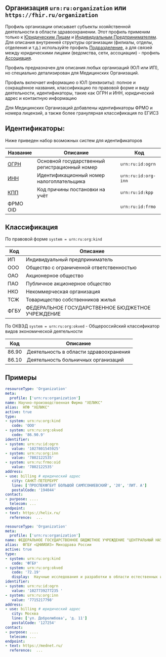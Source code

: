 ## Организация `urn:ru:organization` или `https://fhir.ru/organization`

Профиль организации описывает субъекты хозяйственной деятельности в области здравоохранении. 
Этот профиль применим только к  [Юридическим Лицам](http://www.consultant.ru/document/cons_doc_LAW_5142/68642eb1daeec13480d8f283f27bc14b42b929df/) 
и [Индивидуальным Предпринимателям](). Для описания внутренней структуры организации (филиалы, отделы, отделения и т.д.) используйте профиль [Подразделение](),
а для связей между юридическими лицами (ведомства, сети, ассоциации) - профиль [Ассоциация]().

Профиль  предназначен для описания любых организаций (ЮЛ или ИП), но специально детализирован для Медицинских Организаций.

Профиль включает информацию о ЮЛ (реквизиты): полное и сокращённое названия, 
классификацию по правовой форме и виду деятельности, идентификаторы, такие как ОГРН и ИНН, юридический адрес и контактную информацию

Для Медицинских Организаций  добавлены идентификаторы  ФРМО и номера лицензий, а также более гранулярная классификация по ЕГИСЗ

## Идентификаторы:

Ниже приведен набор возможных систем для идентификаторов

| Название  | Описание  | Код |
| ------------- | ------------- |------------- |
| [ОГРН ](https://ru.wikipedia.org/wiki/%D0%9E%D1%81%D0%BD%D0%BE%D0%B2%D0%BD%D0%BE%D0%B9_%D0%B3%D0%BE%D1%81%D1%83%D0%B4%D0%B0%D1%80%D1%81%D1%82%D0%B2%D0%B5%D0%BD%D0%BD%D1%8B%D0%B9_%D1%80%D0%B5%D0%B3%D0%B8%D1%81%D1%82%D1%80%D0%B0%D1%86%D0%B8%D0%BE%D0%BD%D0%BD%D1%8B%D0%B9_%D0%BD%D0%BE%D0%BC%D0%B5%D1%80)  | Основной государственный регистрационный номер | `urn:ru:id:ogrn` |
| [ИНН](https://ru.wikipedia.org/wiki/%D0%98%D0%B4%D0%B5%D0%BD%D1%82%D0%B8%D1%84%D0%B8%D0%BA%D0%B0%D1%86%D0%B8%D0%BE%D0%BD%D0%BD%D1%8B%D0%B9_%D0%BD%D0%BE%D0%BC%D0%B5%D1%80_%D0%BD%D0%B0%D0%BB%D0%BE%D0%B3%D0%BE%D0%BF%D0%BB%D0%B0%D1%82%D0%B5%D0%BB%D1%8C%D1%89%D0%B8%D0%BA%D0%B0)  |  Идентификационный номер налогоплательщика |  `urn:ru:id:org-inn`  |
| [КПП](https://ru.wikipedia.org/wiki/%D0%98%D0%B4%D0%B5%D0%BD%D1%82%D0%B8%D1%84%D0%B8%D0%BA%D0%B0%D1%86%D0%B8%D0%BE%D0%BD%D0%BD%D1%8B%D0%B9_%D0%BD%D0%BE%D0%BC%D0%B5%D1%80_%D0%BD%D0%B0%D0%BB%D0%BE%D0%B3%D0%BE%D0%BF%D0%BB%D0%B0%D1%82%D0%B5%D0%BB%D1%8C%D1%89%D0%B8%D0%BA%D0%B0#%D0%9A%D0%BE%D0%B4_%D0%BF%D1%80%D0%B8%D1%87%D0%B8%D0%BD%D1%8B_%D0%BF%D0%BE%D1%81%D1%82%D0%B0%D0%BD%D0%BE%D0%B2%D0%BA%D0%B8_%D0%BD%D0%B0_%D1%83%D1%87%D1%91%D1%82_(%D0%9A%D0%9F%D0%9F))   |  Код причины постановки на учёт   |  `urn:ru:id:kpp` |
| ФРМО OID | |  `urn:ru:id:frmo` |



## Классификация

По правовой форме `system = urn:ru:org:kind`

| Код  | Описание |
| ------------- | ------------- |
| ИП |  Индивидуальный предприниматель |
| ООО  | Общество с ограниченной ответственностью  |
| ОАО  | Акционерное общество |
| ПАО | Публичное акционерное общество |
| НКО |  Некоммерческая организация |
| ТСЖ | Товарищество собственников жилья |
| ФГБУ | ФЕДЕРАЛЬНОЕ ГОСУДАРСТВЕННОЕ БЮДЖЕТНОЕ УЧРЕЖДЕНИЕ |

По ОКВЭД   `system = urn:ru:org:okved` - Общероссийский классификатор видов экономической деятельности

| Код  | Описание |
| ------------- | ------------- |
| 86.90 |  Деятельность в области здравоохранения |
| 86.10  |  Деятельность больничных организаций  |


## Примеры

```yaml
resourceType: 'Organization'
meta:
  profile: ['urn:ru:organization']
name: Научно-производственная Фирма "ХЕЛИКС"
alias:  НПФ "ХЕЛИКС"
active: true
type:
- system: urn:ru:org:kind
   code: 'ООО'
- system: urn:ru:org:okved
   code: '86.90.9'
identifier:
- system: urn:ru:id:ogrn
   value: '1027801545925'
- system: urn:ru:org:inn
   value: '7802122535'
- system: urn:ru:frmo:oid
   value: '7802122535'
address:
- use: billing # юридический адрес
   city: САНКТ-ПЕТЕРБУРГ
   line: ['ПРОСПЕКФГБУТ БОЛЬШОЙ САМПСОНИЕВСКИЙ', '20', 'ЛИТ. А']
   postalCode: '194044'
contact:
- purpose: ....
  telecom: ...
endpoint:
- text: https://helix.ru/
  reference:  ...
```

```yaml
resourceType: 'Organization'
meta:
  profile: ['urn:ru:organization']
name: ФЕДЕРАЛЬНОЕ ГОСУДАРСТВЕННОЕ БЮДЖЕТНОЕ УЧРЕЖДЕНИЕ "ЦЕНТРАЛЬНЫЙ НАУЧНО-ИССЛЕДОВАТЕЛЬСКИЙ ИНСТИТУТ ОРГАНИЗАЦИИ И ИНФОРМАТИЗАЦИИ ЗДРАВООХРАНЕНИЯ" МИНИСТЕРСТВА ЗДРАВООХРАНЕНИЯ РОССИЙСКОЙ ФЕДЕРАЦИИ
alias:  ФГБУ «ЦНИИОИЗ» Минздрава России
active: true
type:
- system: urn:ru:org:kind
   code: 'ФГБУ'
- system: urn:ru:org:okved
   code: '72.19'
   display:  Научные исследования и разработки в области естественных и технических наук
identifier:
- system: urn:ru:id:ogrn
   value: '1027739277235 '
- system: urn:ru:org:inn
   value: '7715217798'
address:
- use: billing # юридический адрес
   city: Москва
   line: ['ул. Добролюбова', 'д. 11']
   postalCode: '127254'
contact:
- purpose: ....
  telecom: ...
endpoint:
- text: https://mednet.ru/
  reference:  ...
```
